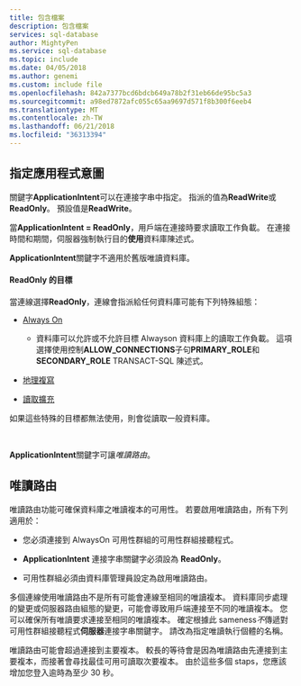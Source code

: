 ```yaml
---
title: 包含檔案
description: 包含檔案
services: sql-database
author: MightyPen
ms.service: sql-database
ms.topic: include
ms.date: 04/05/2018
ms.author: genemi
ms.custom: include file
ms.openlocfilehash: 842a7377bcd6bdcb649a78b2f31eb66de95bc5a3
ms.sourcegitcommit: a98ed7872afc055c65aa9697d571f8b300f6eeb4
ms.translationtype: MT
ms.contentlocale: zh-TW
ms.lasthandoff: 06/21/2018
ms.locfileid: "36313394"
---
```

## <a name="specifying-application-intent"></a>指定應用程式意圖

關鍵字**ApplicationIntent**可以在連接字串中指定。 指派的值為**ReadWrite**或**ReadOnly**。 預設值是**ReadWrite**。

當**ApplicationIntent = ReadOnly**，用戶端在連接時要求讀取工作負載。 在連接時間和期間，伺服器強制執行目的**使用**資料庫陳述式。

**ApplicationIntent**關鍵字不適用於舊版唯讀資料庫。  


#### <a name="targets-of-readonly"></a>ReadOnly 的目標

當連線選擇**ReadOnly**，連線會指派給任何資料庫可能有下列特殊組態：

- [Always On](~/database-engine/availability-groups/windows/overview-of-always-on-availability-groups-sql-server.md)
    - 資料庫可以允許或不允許目標 Alwayson 資料庫上的讀取工作負載。 這項選擇使用控制**ALLOW_CONNECTIONS**子句**PRIMARY_ROLE**和**SECONDARY_ROLE** TRANSACT-SQL 陳述式。

- [地理複寫](https://docs.microsoft.com/azure/sql-database/sql-database-geo-replication-overview)

- [讀取擴充](https://docs.microsoft.com/azure/sql-database/sql-database-read-scale-out)

如果這些特殊的目標都無法使用，則會從讀取一般資料庫。

&nbsp;

**ApplicationIntent**關鍵字可讓*唯讀路由*。


## <a name="read-only-routing"></a>唯讀路由

唯讀路由功能可確保資料庫之唯讀複本的可用性。 若要啟用唯讀路由，所有下列適用於：

- 您必須連接到 AlwaysOn 可用性群組的可用性群組接聽程式。

- **ApplicationIntent** 連接字串關鍵字必須設為 **ReadOnly**。

- 可用性群組必須由資料庫管理員設定為啟用唯讀路由。

多個連線使用唯讀路由不是所有可能會連線至相同的唯讀複本。 資料庫同步處理的變更或伺服器路由組態的變更，可能會導致用戶端連接至不同的唯讀複本。 您可以確保所有唯讀要求連接至相同的唯讀複本。 確定根據此 sameness*不*傳遞對可用性群組接聽程式**伺服器**連接字串關鍵字。 請改為指定唯讀執行個體的名稱。

唯讀路由可能會超過連接到主要複本。 較長的等待會是因為唯讀路由先連接到主要複本，而接著會尋找最佳可用可讀取次要複本。 由於這些多個 staps，您應該增加您登入逾時為至少 30 秒。

